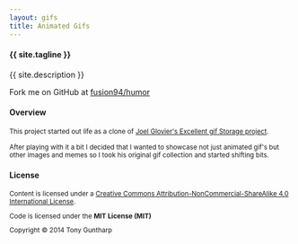```yaml
---
layout: gifs
title: Animated Gifs
---
```


#### {{ site.tagline }}

{{ site.description }}

Fork me on GitHub at [fusion94/humor](https://github.com/fusion94/humor)

#### Overview
<small>
This project started out life as a clone of <a href="https://github.com/jglovier/gifs">Joel Glovier's Excellent gif Storage project</a>.

After playing with it a bit I decided that I wanted to showcase not just animated gif's but other images and memes so I took his original gif collection and started shifting bits.
</small>

#### License
<small>
<p>Content is licensed under a <a href="http://creativecommons.org/licenses/by-nc-sa/4.0/">Creative Commons Attribution-NonCommercial-ShareAlike 4.0 International License</a>.</p>

<p>Code is licensed under the <strong>MIT License (MIT)</strong></p>

<p>Copyright © 2014 Tony Guntharp</p>
</small>
